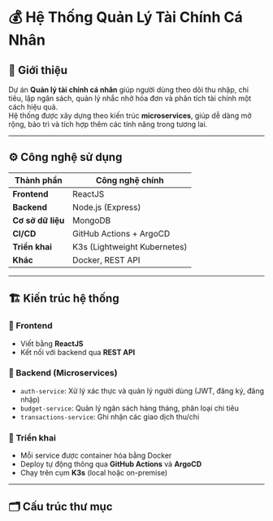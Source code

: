 # 💰 Hệ Thống Quản Lý Tài Chính Cá Nhân

## 🧩 Giới thiệu
Dự án **Quản lý tài chính cá nhân** giúp người dùng theo dõi thu nhập, chi tiêu, lập ngân sách, quản lý nhắc nhở hóa đơn và phân tích tài chính một cách hiệu quả.  
Hệ thống được xây dựng theo kiến trúc **microservices**, giúp dễ dàng mở rộng, bảo trì và tích hợp thêm các tính năng trong tương lai.

---

## ⚙️ Công nghệ sử dụng

| Thành phần        | Công nghệ chính            |
|-------------------|-----------------------------|
| **Frontend**      | ReactJS                     |
| **Backend**       | Node.js (Express)           |
| **Cơ sở dữ liệu** | MongoDB                     |
| **CI/CD**         | GitHub Actions + ArgoCD     |
| **Triển khai**    | K3s (Lightweight Kubernetes)|
| **Khác**          | Docker, REST API            |

---

## 🏗️ Kiến trúc hệ thống

### 🔹 Frontend
- Viết bằng **ReactJS**
- Kết nối với backend qua **REST API**

### 🔹 Backend (Microservices)
- `auth-service`: Xử lý xác thực và quản lý người dùng (JWT, đăng ký, đăng nhập)
- `budget-service`: Quản lý ngân sách hàng tháng, phân loại chi tiêu
- `transactions-service`: Ghi nhận các giao dịch thu/chi

### 🔹 Triển khai
- Mỗi service được container hóa bằng Docker
- Deploy tự động thông qua **GitHub Actions** và **ArgoCD**
- Chạy trên cụm **K3s** (local hoặc on-premise)

---

## 🗂️ Cấu trúc thư mục


